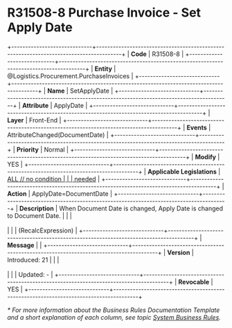 ﻿---
erp.type: front-end-business-rule
erp.entity: Logistics.Procurement.PurchaseInvoices
---

# R31508-8 Purchase Invoice - Set Apply Date
+-----------------------------+---------------------------------------------------------------------------------------+
| **Code**                    | R31508-8                                                                              |
+-----------------------------+---------------------------------------------------------------------------------------+
| **Entity**                  | @Logistics.Procurement.PurchaseInvoices                                               |
+-----------------------------+---------------------------------------------------------------------------------------+
| **Name**                    | SetApplyDate                                                                          |
+-----------------------------+---------------------------------------------------------------------------------------+
| **Attribute**               | ApplyDate                                                                             |
+-----------------------------+---------------------------------------------------------------------------------------+
| **Layer**                   | Front-End                                                                             |
+-----------------------------+---------------------------------------------------------------------------------------+
| **Events**                  | AttributeChanged(DocumentDate)                                                        |
+-----------------------------+---------------------------------------------------------------------------------------+
| **Priority**                | Normal                                                                                |
+-----------------------------+---------------------------------------------------------------------------------------+
| **Modify**                  | YES                                                                                   |
+-----------------------------+---------------------------------------------------------------------------------------+
| **Applicable Legislations** | [ALL // no condition                                                                  |
|                             | needed](xref:applicable-legislations)                                                 |
+-----------------------------+---------------------------------------------------------------------------------------+
| **Action**                  | ApplyDate=DocumentDate                                                                |
+-----------------------------+---------------------------------------------------------------------------------------+
| **Description**             | When Document Date is changed, Apply Date is changed to Document Date.                |
|                             | <br/><br/>                                                                            |
|                             | (RecalcExpression)                                                                    |
+-----------------------------+---------------------------------------------------------------------------------------+
| **Message**                 |                                                                                       |
+-----------------------------+---------------------------------------------------------------------------------------+
| **Version**                 | Introduced: 21                                                                        |
|                             | <br/><br/>                                                                            |
|                             | Updated: -                                                                            |
+-----------------------------+---------------------------------------------------------------------------------------+
| **Revocable**               | YES                                                                                   |
+-----------------------------+---------------------------------------------------------------------------------------+

*\* For more information about the Business Rules Documentation Template and a short explanation of each column, see
topic [System Business Rules](../templates/template-description-system-business-rules.md).*
